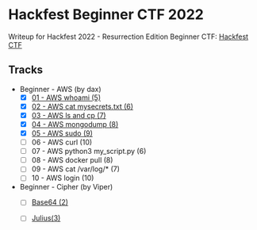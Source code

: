 # Hackfest Beginner CTF 2022

Writeup for Hackfest 2022 - Resurrection Edition Beginner CTF: [Hackfest CTF](https://hfctf.ca/)

## Tracks

- Beginner - AWS (by dax)
   - [x] [01 - AWS whoami (5)](https://github.com/marghost/CTF-Writeups/blob/main/Hackfest-Beginner-CTF-2022/AWS.md#01---aws-whoami)
   - [x] [02 - AWS cat mysecrets.txt (6)](https://github.com/marghost/CTF-Writeups/blob/main/Hackfest-Beginner-CTF-2022/AWS.md#02---aws-cat-mysecretstxt)
   - [x] [03 - AWS ls and cp (7)](https://github.com/marghost/CTF-Writeups/blob/main/Hackfest-Beginner-CTF-2022/AWS.md#03---aws-ls-and-cp)
   - [x] [04 - AWS mongodump (8)](https://github.com/marghost/CTF-Writeups/blob/main/Hackfest-Beginner-CTF-2022/AWS.md#04---aws-mongodump)
   - [x] [05 - AWS sudo (9)](https://github.com/marghost/CTF-Writeups/blob/main/Hackfest-Beginner-CTF-2022/AWS.md#05---aws-sudo)
   - [ ] 06 - AWS curl (10)
   - [ ] 07 - AWS python3 my_script.py (6)
   - [ ] 08 - AWS docker pull (8)
   - [ ] 09 - AWS cat /var/log/* (7)
   - [ ] 10 - AWS login (10)

- Beginner - Cipher (by Viper)
   - [ ] [Base64 (2)](<link_to_writeup>)
   - [ ] [Julius(3)](<link_to_writeup>)
   
